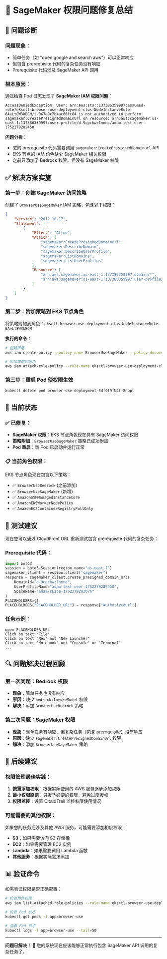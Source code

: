 # 🔧 **SageMaker 权限问题修复总结**

## 🚨 **问题诊断**

### **问题现象：**
- 简单任务（如 "open google and search aws"）可以正常响应
- 但包含 prerequisite 代码的复杂任务没有响应
- Prerequisite 代码涉及 SageMaker API 调用

### **根本原因：**
通过检查 Pod 日志发现了 **SageMaker IAM 权限问题**：

```
AccessDeniedException: User: arn:aws:sts::137386359997:assumed-role/eksctl-browser-use-deployment-clus-NodeInstanceRole-6AeLt8W3kBCM/i-067e8c7b4ac66fc64 is not authorized to perform: sagemaker:CreatePresignedDomainUrl on resource: arn:aws:sagemaker:us-east-1:137386359997:user-profile/d-9cpchwz1nnno/adam-test-user-1752279282450
```

**问题分析：**
- 您的 prerequisite 代码需要调用 `sagemaker:CreatePresignedDomainUrl` API
- EKS 节点的 IAM 角色缺少 SageMaker 相关权限
- 之前只添加了 Bedrock 权限，但没有 SageMaker 权限

## ✅ **解决方案实施**

### **第一步：创建 SageMaker 访问策略**
创建了 `BrowserUseSageMaker` IAM 策略，包含以下权限：
```json
{
    "Version": "2012-10-17",
    "Statement": [
        {
            "Effect": "Allow",
            "Action": [
                "sagemaker:CreatePresignedDomainUrl",
                "sagemaker:DescribeDomain",
                "sagemaker:DescribeUserProfile",
                "sagemaker:ListDomains",
                "sagemaker:ListUserProfiles"
            ],
            "Resource": [
                "arn:aws:sagemaker:us-east-1:137386359997:domain/*",
                "arn:aws:sagemaker:us-east-1:137386359997:user-profile/*/*"
            ]
        }
    ]
}
```

### **第二步：附加策略到 EKS 节点角色**
将策略附加到角色：`eksctl-browser-use-deployment-clus-NodeInstanceRole-6AeLt8W3kBCM`

**执行的命令：**
```bash
# 创建策略
aws iam create-policy --policy-name BrowserUseSageMaker --policy-document file://sagemaker-access-policy.json

# 附加策略到角色
aws iam attach-role-policy --role-name eksctl-browser-use-deployment-clus-NodeInstanceRole-6AeLt8W3kBCM --policy-arn arn:aws:iam::137386359997:policy/BrowserUseSageMaker
```

### **第三步：重启 Pod 使权限生效**
```bash
kubectl delete pod browser-use-deployment-5df9f9fb4f-8nppl
```

## 🎯 **当前状态**

### **✅ 已修复：**
- **SageMaker 权限**：EKS 节点角色现在具有 SageMaker 访问权限
- **策略附加**：`BrowserUseSageMaker` 策略已成功附加
- **Pod 重启**：新 Pod 已启动并运行正常

### **📋 当前角色权限：**
EKS 节点角色现在包含以下策略：
- ✅ `BrowserUseBedrock` (之前添加)
- ✅ `BrowserUseSageMaker` (新增)
- ✅ `AmazonSSMManagedInstanceCore`
- ✅ `AmazonEKSWorkerNodePolicy`
- ✅ `AmazonEC2ContainerRegistryPullOnly`

## 🧪 **测试建议**

现在您可以通过 CloudFront URL 重新测试包含 prerequisite 代码的复杂任务：

### **Prerequisite 代码：**
```python
import boto3
session = boto3.Session(region_name="us-east-1")
sagemaker_client = session.client("sagemaker")
response = sagemaker_client.create_presigned_domain_url(
    DomainId="d-9cpchwz1nnno",
    UserProfileName="adam-test-user-1752279282450",
    SpaceName="adam-space-1752279293076"
)
PLACEHOLDERS={}
PLACEHOLDERS["PLACEHOLDER_URL"] = response["AuthorizedUrl"]
```

### **任务示例：**
```
open PLACEHOLDER_URL
Click on text "File"
Click on text "New" not "New Launcher"
Click on text "Notebook" not "Console" or "Terminal"
...
```

## 🔍 **问题解决过程回顾**

### **第一次问题：Bedrock 权限**
- **现象**：简单任务也没有响应
- **原因**：缺少 `bedrock:InvokeModel` 权限
- **解决**：添加 `BrowserUseBedrock` 策略

### **第二次问题：SageMaker 权限**
- **现象**：简单任务有响应，但复杂任务（包含 prerequisite）没有响应
- **原因**：缺少 `sagemaker:CreatePresignedDomainUrl` 权限
- **解决**：添加 `BrowserUseSageMaker` 策略

## 🚀 **后续建议**

### **权限管理最佳实践：**
1. **按需添加权限**：根据实际使用的 AWS 服务逐步添加权限
2. **最小权限原则**：只授予必要的权限，避免过度授权
3. **权限监控**：设置 CloudTrail 监控权限使用情况

### **可能需要的其他权限：**
如果您的任务还涉及其他 AWS 服务，可能需要添加相应权限：
- **S3**：如果需要访问 S3 存储桶
- **EC2**：如果需要管理 EC2 实例
- **Lambda**：如果需要调用 Lambda 函数
- **其他服务**：根据实际需求添加

## 📊 **验证命令**

如需验证权限是否正确配置：
```bash
# 检查角色权限
aws iam list-attached-role-policies --role-name eksctl-browser-use-deployment-clus-NodeInstanceRole-6AeLt8W3kBCM

# 检查 Pod 状态
kubectl get pods -l app=browser-use

# 查看 Pod 日志
kubectl logs -l app=browser-use --tail=50
```

---

**问题已解决！** 🎉 您的系统现在应该能够正常执行包含 SageMaker API 调用的复杂任务了。
